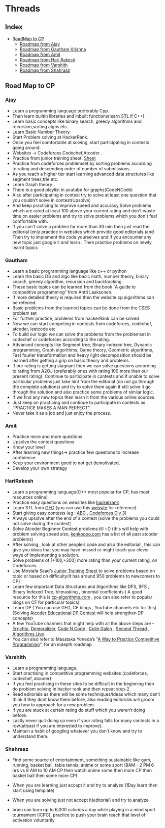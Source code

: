 # Threads
## Index
* [RoadMap to CP](#Road-Map-to-CP)
  * [Roadmap from Ajay](#Ajay)
  * [Roadmap from Gautham Krishna](#Gautham)
  * [Roadmap from Amit](#Amit)
  * [Roadmap from Hari Rakesh](#HariRakesh)
  * [Roadmap from Varshith](#Varshith)
  * [Roadmap from Shahraaz](#Shahraaz)
<!--BLOG-POST-LIST:START-->
## Road Map to CP  
### Ajay  
- Learn a programming language preferably Cpp.  
- Then learn builtin libraries and inbuilt functions(learn STL if C++)  
- Learn basic concepts like binary search, greedy algorithms and  
recursion,sorting algos etc.  
- Learn Basic Number Theory.  
- Start Problem solving at HackerRank.  
- Once you feel comfortable at solving, start participating in contests
going around.  
- Websites -> Codeforces.Codechef,Atcoder .  
- Practice from junior training sheet. [Sheet](https://goo.gl/unDETI)  
- Practice from codeforces problemset by sorting problems according  
to rating and descending order of number of submissions.  
- As you reach a higher tier start learning advanced data structures like
segment trees,trie etc.  
- Learn Graph theory .  
- There is a good playlist in youtube for graphs(CodeNCode)  
- Also after participating in contest try to solve at least one question
that you couldn't solve in contest(Upsolve)  
- And keep practicing to improve speed and accuracy,Solve problems
which are rated at least 100 above your current rating and don't
waste time on easier problems and try to solve problems which you
don't feel comfortable with.  
- If you can't solve a problem for more than 30 min then just read the
editorial (only practice in websites which provide good editorials.)and
Then try to implement the code yourselves and if you encounter any
new topic just google it and learn . Then practice problems on newly
learnt topics  
<!--BLOG-POST-LIST:END-->
<!--BLOG-POST-LIST:START-->
### Gautham   
- Learn a basic programming language like c++ or python  
- Learn the basic DS and algo like basic math, number theory, binary search, greedy algorithm, recursion and backtracking.  
- These basic topics can be learned from the book “A guide to competitive programming” from Antti Laaksonen.  
- If more detailed theory is required then the website cp algorithms can be referred.  
- Basic problems from the learned topics can be done from the CSES problem set  
- For further practice, problems from hackerRank can be solved  
- Now we can start competing in contests from codeforces, codechef, atcoder, leetcode etc  
- To build our logic we can solve the problems from the problemset in codechef or codeforces according to the rating.  
- Advanced concepts like Segment tree, Binary indexed tree, Dynamic programming, Graph algorithms, Game theory, Geometric algorithms, Fast fourier transformation and heavy light decomposition should be learned after getting a grip on basic theory and problems.  
- If our rating is getting stagnant then we can solve questions according to rating from A2OJ  (preferably ones with rating 100 more than our present rating). 
Continue to participate in contests and if unable to solve particular problems just take hint from the editorial (do not go through the complete solutions) and try to solve them again if still solve it go through the solution and also practice some problems of similar logic.  
- If we find any new topics then learn it from the various online sources.  
- Just keep on practicing and continue to participate in contests as “PRACTICE MAKES A MAN PERFECT”.  
- Never take it as a job and just enjoy the process.  
<!--BLOG-POST-LIST:END-->
<!--BLOG-POST-LIST:START-->
  ### Amit  
- Practice more and more questions 
- Upsolve the contest questions
- Know your level  
- After learning new things-> practice few questions to increase confidence  
- Keep your environment good to not get demotivated.  
- Develop your own strategy  

<!--BLOG-POST-LIST:END-->
<!--BLOG-POST-LIST:START-->
   ### HariRakesh  
- Learn a programming language(C++ most popular for CP, has most
resources online)  
- Practice easy questions on websites like [hackerrank](https://www.hackerrank.com/domains/algorithms)  
- Learn STL from [GFG](https://www.geeksforgeeks.org/the-c-standard-template-library-stl/) (you can use this [website](http://cplusplus.com/reference/stl/) for reference)  
- Start giving easy contests (eg : [ABC](https://atcoder.jp/) , [Codeforces Div 3](https://codeforces.com/))  
- Always upsolve after the end of a contest (solve the problems you
could not solve during the contest)  
- Solve Atcoder Beginner Contest problems till ~D (this will help with
problem solving speed also, [kenkoooo.com](https://kenkoooo.com/atcoder/#/table/) has a list of all past
atcoder problems)  
- After solving , look at other people’s code and also the editorial , this
can give you ideas that you may have missed or might teach you
clever ways of implementing a solution.  
- Solve problems of [+100,+300] more rating than your current rating,
on Codeforces.  
- Use Mostafa Saad’s [Junior Training Sheet](https://docs.google.com/spreadsheets/d/1iJZWP2nS_OB3kCTjq8L6TrJJ4o-5lhxDOyTaocSYc-k/edit#gid=855203541) to solve problems based
on topic or based on difficulty(It has around 950 problems to
newcomers to CP)  
- Learn few important Data Structures and Algorithms like DFS, BFS ,
Binary Indexed Tree, bitmasking , binomial coefficients ( A good
resource for this is [cp-algorithms.com](https://cp-algorithms.com/) , you can also refer to popular
blogs on CF for particular topics)  
- Learn DP ( You can use GFG, CF blogs , YouTube channels etc for
this) (Solving [Atcoder Educational DP Contest](https://atcoder.jp/contests/dp) will help strengthen
DP concepts)  
- A few YouTube channels that might help with all the above steps are
– [Errichto](https://www.youtube.com/channel/UCBr_Fu6q9iHYQCh13jmpbrg), [Demoralizer](https://www.youtube.com/channel/UCGS5ZzcSAymQbWZvNoKOFhQ), [Code N Code](https://www.youtube.com/channel/UC0zvY3yIBQTrSutsV-4yscQ) , [Colin Galen](https://www.youtube.com/channel/UCpvS3EykHW--l0ogUhMEjEw) , [Second Thread](https://www.youtube.com/channel/UCXbCohpE9IoVQUD2Ifg1d1g)
, [Algorithms Live](https://www.youtube.com/channel/UCBLr7ISa_YDy5qeATupf26w)  
- You can also refer to Masataka Yoneda’s "[A Way to Practice
Competitive Programming](https://codeforces.com/blog/entry/66909)", for an indepth roadmap  
<!--BLOG-POST-LIST:END-->
<!--BLOG-POST-LIST:START-->
 ### Varshith
- Learn a programming language.  
- Start practising in competitive programming websites (codeforces, codechef, atcoder)  
- If you feel practising in these sites to be difficult in the beginning then do problem solving
in hacker rank and then repeat step-2.  
- Read editorials as there will be some techniques/ideas which many can’t think if they
dont know them before, also reading editorials will groom you how to approach for a new
problem.  
- If you are stuck at certain rating do stuff which you weren’t doing before.  
- Lastly never quit doing cp even if your rating falls for many contests in a row(atleast if
you are interested to improve).  
- Maintain a habit of googling whatever you don’t know and try to understand them.  
<!--BLOG-POST-LIST:END-->

<!--BLOG-POST-LIST:START-->
 ### Shahraaz 
- Find some source of entertainment, something sustainable like gym, running, basket ball, table tennis, anime or some sport (8AM - 2 PM 6 hrs vs 8 AM to 10 AM CP then watch anime some then more CP then basket ball then some more CP)

- When you are learning just accept it and try to analyze (1Day learn then start using template)

- When you are solving just not accept it(editorial) and try to analyze 

- brain can burn up to 6,000 calories a day while playing in a mind sport tournament (ICPC), practice to push your brain reach that level of activation voluntarily
<!--BLOG-POST-LIST:END-->
